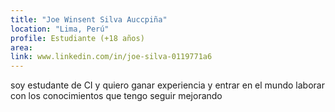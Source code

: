 ```yaml
---
title: "Joe Winsent Silva Auccpiña"
location: "Lima, Perú"
profile: Estudiante (+18 años)
area: 
link: www.linkedin.com/in/joe-silva-0119771a6
---
```


soy estudante de CI y quiero ganar experiencia y entrar en el mundo laborar con los conocimientos que tengo seguir mejorando